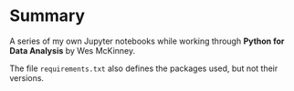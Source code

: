 # Summary

A series of my own Jupyter notebooks while working through __Python for Data Analysis__ by Wes McKinney.

The file `requirements.txt` also defines the packages used, but not their versions.
